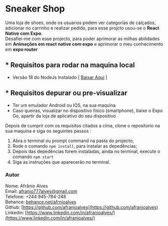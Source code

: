 # Sneaker Shop
Uma loja de shoes, onde os usuarios podem ver categorias de calçados, adicionar no carrinho e realizar pedido, para esse projcto usou-se o <b>React Native com Expo</b>. <br />
Desafiei-me com esse projecto, para poder aprimorar as milhas abilidades em <strong>Animações em react native com expo</strong> e aprimorar o meu conhecimento em <strong>expo router</strong>

## * Requisitos para rodar na maquina local
<ul>
    <li>Versão 18 do NodeJs Instalado [ <a href="https://nodejs.org/pt/download/prebuilt-installer" target="blank"> Baixar Aqui</a> ]</li>
</ul>

## * Requisitos depurar ou pre-visualizar 

<ul>
    <li>Ter um emulador Android ou IOS, na sua maquina</li>
     <li>Caso queiras, visualizar no dispositivo fisico (smartphone), baixe o Expo Go, apartir da loja de aplicativo do seu dispositivo</li>
    
</ul>


Depois de cumprir com os requisitos citados a cima, clone o repositorio na sua maquina e siga os seguintes passos :

<ol>
    <li>Abra o terminal ou prompt command na pasta do projecto;</li>
    <li>Rode o comando <code>npm install</code>, para instalar as depedências;</li>
    <li>Depois das depedências forem instaladas, ainda no terminal, execute o comando <code>npm start</code></li>
    <li>Siga as instruções que aparecerão no terminal.</li>
    
</ol>


### Autor

Nome: Afrânio Alves<br />
Email: afranio777alves@gmail.com<br />
Telefone: +244 945-784-248<br />
Behance: [behance.net/afrnioalves](behance.net/afrnioalves)<br />
Github: [https://github.com/afranioalves](https://github.com/afranioalves)<br />
Linkedin: [https://www.linkedin.com/in/afranioalves/](https://www.linkedin.com/in/afranioalves/)
